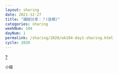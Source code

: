 ```yaml
---
layout: sharing
date: 2021-12-27
title: "讀經分享：？(音頻)"
categories: sharing
weekNum: 104
dayNum: 1
permalink: /sharing/2020/wk104-day1-sharing.html
cycle: 2020
---
```


[?](https://eccseattle.github.io/media/sharing/2020/wk104/2021-12-27-bin.m4a)

`小錢`
